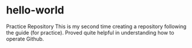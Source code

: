 # hello-world
Practice Repository 
This is my second time creating a repository following the guide (for practice). Proved quite helpful in understanding how to operate Github.
